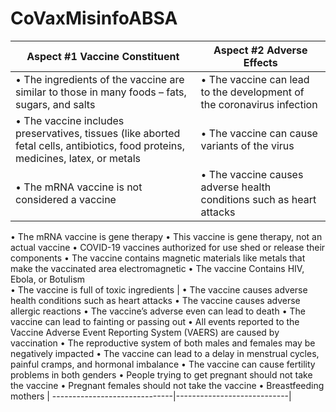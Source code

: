 # CoVaxMisinfoABSA
| Aspect #1 Vaccine Constituent | Aspect #2 Adverse Effects |
|-------------------------------|---------------------------|
| •	The ingredients of the vaccine are similar to those in many foods – fats, sugars, and salts | •	The vaccine can lead to the development of the coronavirus infection 
•	The vaccine includes preservatives, tissues (like aborted fetal cells, antibiotics, food proteins, medicines, latex, or metals |  •	The vaccine can cause variants of the virus 
•	The mRNA vaccine is not considered a vaccine | •	The vaccine causes adverse health conditions such as heart attacks
•	The mRNA vaccine is gene therapy 
•	This vaccine is gene therapy, not an actual vaccine
•	COVID-19 vaccines authorized for use shed or release their components 
•	The vaccine contains magnetic materials like metals that make the vaccinated area electromagnetic 
•	The vaccine Contains HIV, Ebola, or Botulism  
•	The vaccine is full of toxic ingredients                     |  •	The vaccine causes adverse health conditions such as heart attacks
                                  •	The vaccine causes adverse allergic reactions
                                  •	The vaccine’s adverse even can lead to death
                                  •	The vaccine can lead to fainting or passing out
                                  •	All events reported to the Vaccine Adverse Event Reporting System (VAERS) are caused by vaccination
                                  •	The reproductive system of both males and females may be negatively impacted 
                                  •	The vaccine can lead to a delay in menstrual cycles, painful cramps, and hormonal imbalance 
                                  •	The vaccine can cause fertility problems in both genders
                                  •	People trying to get pregnant should not take the vaccine
                                  •	Pregnant females should not take the vaccine
                                  •	Breastfeeding mothers   |
------------------------------|----------------------------|
